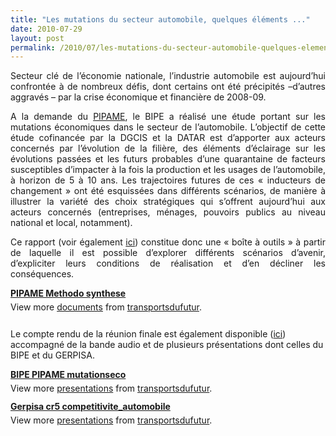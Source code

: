 ```yaml
---
title: "Les mutations du secteur automobile, quelques éléments ..."
date: 2010-07-29
layout: post
permalink: /2010/07/les-mutations-du-secteur-automobile-quelques-elements.html
---
```


<div style="text-align: justify"><p>Secteur clé de l’économie nationale, l’industrie automobile est aujourd’hui confrontée à de nombreux défis, dont certains ont été précipités –d’autres aggravés – par la crise économique et financière de 2008-09. </p> A la demande du <a href="http://www.industrie.gouv.fr/p3e/etudes/automobile/automobile.php" target="_blank">PIPAME</a>, le BIPE a réalisé une étude portant sur les mutations économiques dans le secteur de l’automobile. L’objectif de cette étude cofinancée par la DGCIS et la DATAR est d’apporter aux acteurs concernés par l’évolution de la filière, des éléments d’éclairage sur les évolutions passées et les futurs probables d’une quarantaine de facteurs susceptibles d’impacter à la fois la production et les usages de l’automobile, à horizon de 5 à 10 ans. Les trajectoires futures de ces « inducteurs de changement » ont été esquissées dans différents scénarios, de manière à illustrer la variété des choix stratégiques qui s’offrent aujourd’hui aux acteurs concernés (entreprises, ménages, pouvoirs publics au niveau national et local, notamment). <br /><p>Ce rapport (voir également <a href="/2010/05/les-mutations-du-secteur-automobile-le-rapport-du-pole-interministeriel-de-prospective.html" target="_blank">ici</a>) constitue donc une « boîte à outils » à partir de laquelle il est possible d’explorer différents scénarios d’avenir, d’expliciter leurs conditions de réalisation et d’en décliner les conséquences.</p>  <p> </p></div>  <!--more-->    <p></p> <div id="__ss_4865162" style="width: 477px"><strong style="margin: 12px 0pt 4px"><a href="http://www.slideshare.net/transportsdufutur/pipame-methodo-synthese" title="PIPAME Methodo synthese">PIPAME Methodo synthese</a></strong><div style="padding: 5px 0pt 12px">View more <a href="http://www.slideshare.net/">documents</a> from <a href="http://www.slideshare.net/transportsdufutur">transportsdufutur</a>.</div></div><p> Le compte rendu de la réunion finale est également disponible (<a href="http://www.industrie.gouv.fr/p3e/seminaires/automobile/cr_inextenso.php" target="_blank">ici</a>) accompagné de la bande audio et de plusieurs présentations dont celles du BIPE et du GERPISA.</p>  <p></p> <div id="__ss_4865181" style="width: 425px"><strong style="margin: 12px 0pt 4px"><a href="http://www.slideshare.net/transportsdufutur/bipe-pipame-mutationseco" title="BIPE PIPAME mutationseco">BIPE PIPAME mutationseco</a></strong><div style="padding: 5px 0pt 12px">View more <a href="http://www.slideshare.net/">presentations</a> from <a href="http://www.slideshare.net/transportsdufutur">transportsdufutur</a>.</div></div>  <div id="__ss_4865428" style="width: 425px"><strong style="margin: 12px 0pt 4px"><a href="http://www.slideshare.net/transportsdufutur/gerpisa-cr5-competitiviteautomobile" title="Gerpisa cr5 competitivite_automobile">Gerpisa cr5 competitivite_automobile</a></strong><div style="padding: 5px 0pt 12px">View more <a href="http://www.slideshare.net/">presentations</a> from <a href="http://www.slideshare.net/transportsdufutur">transportsdufutur</a>.</div></div>